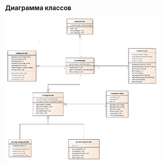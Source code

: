 ## Диаграмма классов
![Класс](https://github.com/AliakseiDuhanau/Tritpo_project/blob/main/Diagrams/Classes/ClassDiagram.png) <br/>

